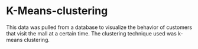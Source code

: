 # K-Means-clustering
This data was pulled from a database to visualize the behavior of customers that visit the mall at a certain time. The clustering technique used was k-means clustering.
